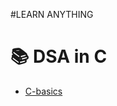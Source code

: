 #LEARN ANYTHING

# 📚 DSA in C

- [C-basics](https://github.com/zufichris/learn/tree/main/data-structures-and-algorithms/c/c-basics)
